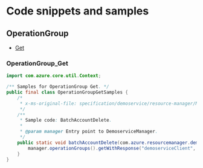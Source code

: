 # Code snippets and samples


## OperationGroup

- [Get](#operationgroup_get)
### OperationGroup_Get

```java
import com.azure.core.util.Context;

/** Samples for OperationGroup Get. */
public final class OperationGroupGetSamples {
    /*
     * x-ms-original-file: specification/demoservice/resource-manager/Microsoft.DemoService/preview/2020-08-06/examples/OperationGroupGet.json
     */
    /**
     * Sample code: BatchAccountDelete.
     *
     * @param manager Entry point to DemoserviceManager.
     */
    public static void batchAccountDelete(com.azure.resourcemanager.demoservice.DemoserviceManager manager) {
        manager.operationGroups().getWithResponse("demoserviceClient", Context.NONE);
    }
}
```

